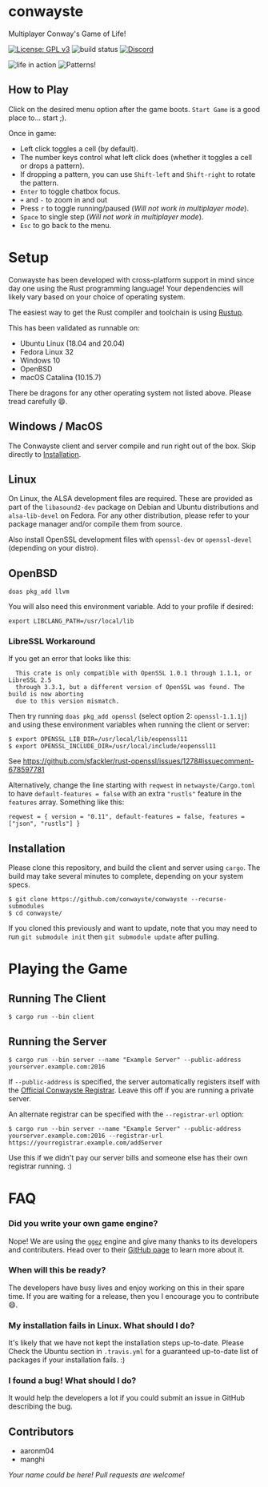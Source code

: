 # conwayste

Multiplayer Conway's Game of Life!

[![License: GPL v3](https://img.shields.io/badge/License-GPLv3-blue.svg)](https://www.gnu.org/licenses/gpl-3.0) ![build status](https://api.travis-ci.com/conwayste/conwayste.svg?branch=master) [![Discord](https://img.shields.io/discord/463752820026376202.svg?label=&logo=discord&logoColor=ffffff&color=7389D8&labelColor=6A7EC2)](https://discord.gg/mjSsUMw)

![life in action](https://s7.gifyu.com/images/BlaringTidyDutchsmoushond-mobile.gif)
![Patterns!](https://s8.gifyu.com/images/conwayste.gif)

## How to Play

Click on the desired menu option after the game boots. `Start Game` is a good place to... start ;).

Once in game:

* Left click toggles a cell (by default).
* The number keys control what left click does (whether it toggles a cell or drops a pattern).
* If dropping a pattern, you can use `Shift-left` and `Shift-right` to rotate the pattern.
* `Enter` to toggle chatbox focus.
* `+` and `-` to zoom in and out
* Press `r` to toggle running/paused (*Will not work in multiplayer mode*).
* `Space` to single step (*Will not work in multiplayer mode*).
* `Esc` to go back to the menu.

# Setup
Conwayste has been developed with cross-platform support in mind since day one using the Rust programming language! Your dependencies will likely vary based on your choice of operating system.

The easiest way to get the Rust compiler and toolchain is using [Rustup](https://rustup.rs/).

This has been validated as runnable on:
  * Ubuntu Linux (18.04 and 20.04)
  * Fedora Linux 32
  * Windows 10
  * OpenBSD
  * macOS Catalina (10.15.7)

There be dragons for any other operating system not listed above. Please tread carefully :smile:.

## Windows / MacOS

The Conwayste client and server compile and run right out of the box. Skip directly to [Installation](#installation).

## Linux

On Linux, the ALSA development files are required. These are provided as part of the `libasound2-dev` package on Debian and Ubuntu distributions and `alsa-lib-devel` on Fedora. For any other distribution, please refer to your package manager and/or compile them from source.

Also install OpenSSL development files with `openssl-dev` or `openssl-devel` (depending on your distro).

## OpenBSD

```
doas pkg_add llvm
```

You will also need this environment variable. Add to your profile if desired:
```
export LIBCLANG_PATH=/usr/local/lib
```

### LibreSSL Workaround

If you get an error that looks like this:

```
  This crate is only compatible with OpenSSL 1.0.1 through 1.1.1, or LibreSSL 2.5
  through 3.3.1, but a different version of OpenSSL was found. The build is now aborting
  due to this version mismatch.
```

Then try running `doas pkg_add openssl` (select option 2: `openssl-1.1.1j`) and using these environment variables when running the client or server:

```
$ export OPENSSL_LIB_DIR=/usr/local/lib/eopenssl11
$ export OPENSSL_INCLUDE_DIR=/usr/local/include/eopenssl11
```

See https://github.com/sfackler/rust-openssl/issues/1278#issuecomment-678597781

Alternatively, change the line starting with `reqwest` in `netwayste/Cargo.toml` to have `default-features = false` with an extra `"rustls"` feature in the `features` array. Something like this:

```
reqwest = { version = "0.11", default-features = false, features = ["json", "rustls"] }
```

## Installation

Please clone this repository, and build the client and server using `cargo`. The build may take several minutes to complete, depending on your system specs.

```
$ git clone https://github.com/conwayste/conwayste --recurse-submodules
$ cd conwayste/
```

If you cloned this previously and want to update, note that you may need to run `git submodule init` then `git submodule update` after pulling.

# Playing the Game

## Running The Client
```
$ cargo run --bin client
```

## Running the Server
```
$ cargo run --bin server --name "Example Server" --public-address yourserver.example.com:2016
```

If `--public-address` is specified, the server automatically registers itself with the [Official Conwayste Registrar](https://github.com/conwayste/registrar). Leave this off if you are running a private server.

An alternate registrar can be specified with the `--registrar-url` option:

```
$ cargo run --bin server --name "Example Server" --public-address yourserver.example.com:2016 --registrar-url https://yourregistrar.example.com/addServer
```

Use this if we didn't pay our server bills and someone else has their own registrar running. :)

# FAQ

### Did you write your own game engine?

Nope! We are using the [`ggez`](https://github.com/ggez/ggez) engine and give many thanks to its developers and contributers. Head over to their [GitHub page](https://github.com/ggez/ggez) to learn more about it.

### When will this be ready?

The developers have busy lives and enjoy working on this in their spare time. If you are waiting for a release, then you I encourage you to contribute :smile:.

### My installation fails in Linux. What should I do?

It's likely that we have not kept the installation steps up-to-date. Please Check the Ubuntu section in `.travis.yml` for a guaranteed up-to-date list of packages if your installation fails. :)

### I found a bug! What should I do?

It would help the developers a lot if you could submit an issue in GitHub describing the bug.

## Contributors

* aaronm04
* manghi

_Your name could be here! Pull requests are welcome!_
